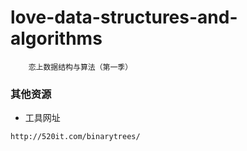 # love-data-structures-and-algorithms
```
    恋上数据结构与算法（第一季）
```

### 其他资源
- 工具网址
```
http://520it.com/binarytrees/
```

